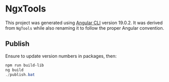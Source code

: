 # NgxTools

This project was generated using [Angular CLI](https://github.com/angular/angular-cli) version 19.0.2. It was derived from `NgTools` while also renaming it to follow the proper Angular convention.

## Publish

Ensure to update version numbers in packages, then:

```ps1
npm run build-lib
ng build
./publish.bat
```
